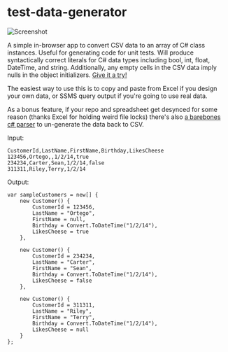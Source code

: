 # test-data-generator

![Screenshot](http://austinsims.github.io/test-data-generator/screenshot.png)

A simple in-browser app to convert CSV data to an array of C# class instances.  Useful for generating code for unit tests. Will produce syntactically correct literals for C# data types including bool, int, float, DateTime, and string.  Additionally, any empty cells in the CSV data imply nulls in the object initializers. [Give it a try!](http://austinsims.github.io/test-data-generator)

The easiest way to use this is to copy and paste from Excel if you design your own data, or SSMS query output if you're going to use real data.

As a bonus feature, if your repo and spreadsheet get desynced for some reason (thanks Excel for holding weird file locks) there's also [a barebones c# parser](http://austinsims.github.io/test-data-generator/parse.html) to un-generate the data back to CSV.

Input:
```
CustomerId,LastName,FirstName,Birthday,LikesCheese
123456,Ortego,,1/2/14,true
234234,Carter,Sean,1/2/14,false
311311,Riley,Terry,1/2/14

```

Output:
```
var sampleCustomers = new[] {
    new Customer() {
        CustomerId = 123456,
        LastName = "Ortego",
        FirstName = null,
        Birthday = Convert.ToDateTime("1/2/14"),
        LikesCheese = true
    },

    new Customer() {
        CustomerId = 234234,
        LastName = "Carter",
        FirstName = "Sean",
        Birthday = Convert.ToDateTime("1/2/14"),
        LikesCheese = false
    },

    new Customer() {
        CustomerId = 311311,
        LastName = "Riley",
        FirstName = "Terry",
        Birthday = Convert.ToDateTime("1/2/14"),
        LikesCheese = null
    }
};

```
